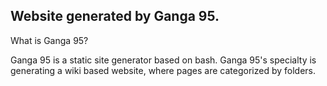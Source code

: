## Website generated by Ganga 95.

What is Ganga 95?

Ganga 95 is a static site generator based on bash. Ganga 95's specialty is generating a wiki based website, where pages are categorized by folders.


